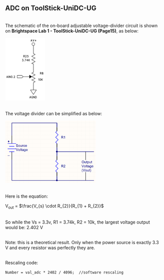 ## ADC on ToolStick-UniDC-UG

<br> The schematic of the on-board adjustable voltage-divider circuit is shown on <b>Brightspace Lab 1 - ToolStick-UniDC-UG (Page15)</b>, as below:

<img src="./Sch.png" height="200px">

<br> The voltage divider can be simplified as below:

<img src="./VoltageDivider.png" height="200px">

<br> Here is the equation:

V<sub>out</sub> = $\frac{V_{s} \cdot R_{2}}{R_{1} + R_{2}}$

<br> So while the Vs = 3.3v, R1 = 3.74k, R2 = 10k, the largest voltage output would be: 2.402 V

<br> Note: this is a theoretical result. Only when the power source is exactly 3.3 V and every resistor was perfectly they are.

<br> Rescaling code:
  
    Number = val_adc * 2402 / 4096;  //software rescaling
